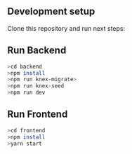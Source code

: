 ## Development setup

Clone this repository and run next steps:
## Run Backend
```sh
>cd backend
>npm install
>npm run knex-migrate>
>npm run knex-seed
>npm run dev

```

## Run Frontend
```sh
>cd frontend
>npm install
>yarn start
```
